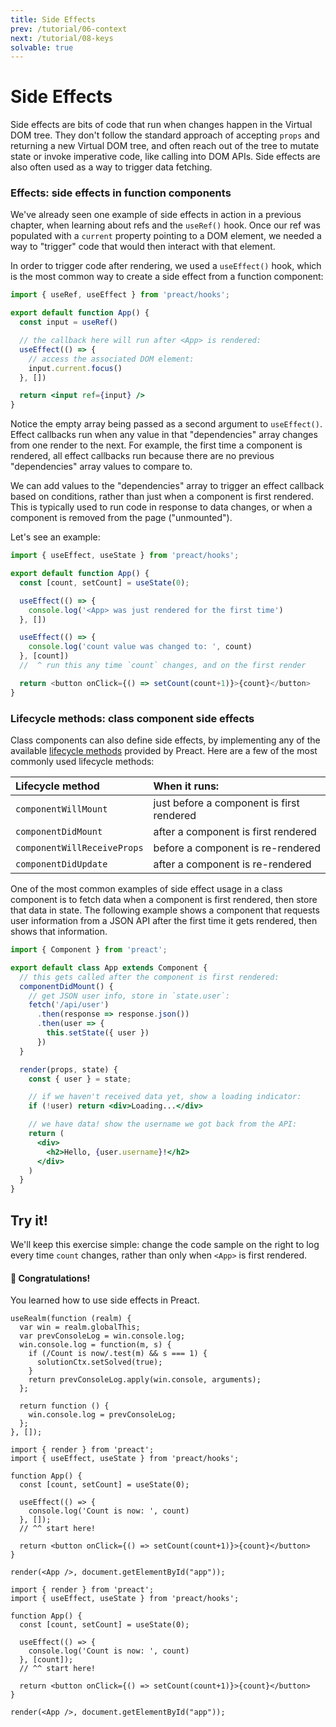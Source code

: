 ```yaml
---
title: Side Effects
prev: /tutorial/06-context
next: /tutorial/08-keys
solvable: true
---
```


# Side Effects

Side effects are bits of code that run when changes happen in the Virtual
DOM tree. They don't follow the standard approach of accepting `props`
and returning a new Virtual DOM tree, and often reach out of the tree
to mutate state or invoke imperative code, like calling into DOM APIs.
Side effects are also often used as a way to trigger data fetching.

### Effects: side effects in function components

We've already seen one example of side effects in action in a previous
chapter, when learning about refs and the `useRef()` hook. Once our
ref was populated with a `current` property pointing to a DOM element,
we needed a way to "trigger" code that would then interact with that
element.

In order to trigger code after rendering, we used a `useEffect()` hook, which is the most common way to create a side effect from a function
component:

```jsx
import { useRef, useEffect } from 'preact/hooks';

export default function App() {
  const input = useRef()

  // the callback here will run after <App> is rendered:
  useEffect(() => {
    // access the associated DOM element:
    input.current.focus()
  }, [])

  return <input ref={input} />
}
```

Notice the empty array being passed as a second argument to `useEffect()`.
Effect callbacks run when any value in that "dependencies" array changes
from one render to the next. For example, the first time a component is
rendered, all effect callbacks run because there are no previous
"dependencies" array values to compare to.

We can add values to the "dependencies" array to trigger an effect
callback based on conditions, rather than just when a component is first
rendered. This is typically used to run code in response to data changes,
or when a component is removed from the page ("unmounted").

Let's see an example:

```js
import { useEffect, useState } from 'preact/hooks';

export default function App() {
  const [count, setCount] = useState(0);

  useEffect(() => {
    console.log('<App> was just rendered for the first time')
  }, [])

  useEffect(() => {
    console.log('count value was changed to: ', count)
  }, [count])
  //  ^ run this any time `count` changes, and on the first render

  return <button onClick={() => setCount(count+1)}>{count}</button>
}
```

### Lifecycle methods: class component side effects

Class components can also define side effects, by implementing any of
the available [lifecycle methods] provided by Preact. Here are a
few of the most commonly used lifecycle methods:

| Lifecycle method | When it runs: |
|:-----------------|:--------------|
| `componentWillMount` | just before a component is first rendered
| `componentDidMount` | after a component is first rendered
| `componentWillReceiveProps` | before a component is re-rendered
| `componentDidUpdate` | after a component is re-rendered

One of the most common examples of side effect usage in a class component
is to fetch data when a component is first rendered, then store that data
in state. The following example shows a component that requests user
information from a JSON API after the first time it gets rendered, then
shows that information.

```jsx
import { Component } from 'preact';

export default class App extends Component {
  // this gets called after the component is first rendered:
  componentDidMount() {
    // get JSON user info, store in `state.user`:
    fetch('/api/user')
      .then(response => response.json())
      .then(user => {
        this.setState({ user })
      })
  }

  render(props, state) {
    const { user } = state;

    // if we haven't received data yet, show a loading indicator:
    if (!user) return <div>Loading...</div>

    // we have data! show the username we got back from the API:
    return (
      <div>
        <h2>Hello, {user.username}!</h2>
      </div>
    )
  }
}
```

## Try it!

We'll keep this exercise simple: change the code sample on the right
to log every time `count` changes, rather than only when `<App>` is
first rendered.

<solution>
  <h4>🎉 Congratulations!</h4>
  <p>You learned how to use side effects in Preact.</p>
</solution>


```js:setup
useRealm(function (realm) {
  var win = realm.globalThis;
  var prevConsoleLog = win.console.log;
  win.console.log = function(m, s) {
    if (/Count is now/.test(m) && s === 1) {
      solutionCtx.setSolved(true);
    }
    return prevConsoleLog.apply(win.console, arguments);
  };

  return function () {
    win.console.log = prevConsoleLog;
  };
}, []);
```


```jsx:repl-initial
import { render } from 'preact';
import { useEffect, useState } from 'preact/hooks';

function App() {
  const [count, setCount] = useState(0);

  useEffect(() => {
    console.log('Count is now: ', count)
  }, []);
  // ^^ start here!

  return <button onClick={() => setCount(count+1)}>{count}</button>
}

render(<App />, document.getElementById("app"));
```

```jsx:repl-final
import { render } from 'preact';
import { useEffect, useState } from 'preact/hooks';

function App() {
  const [count, setCount] = useState(0);

  useEffect(() => {
    console.log('Count is now: ', count)
  }, [count]);
  // ^^ start here!

  return <button onClick={() => setCount(count+1)}>{count}</button>
}

render(<App />, document.getElementById("app"));
```

[lifecycle methods]: /guide/v10/components#lifecycle-methods
